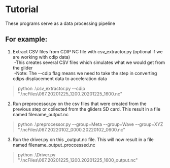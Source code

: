 # Tutorial

These programs serve as a data processing pipeline
## For example:
1) Extract CSV files from CDIP NC file with csv_extractor.py (optional if we are working with cdip data)<br /> 
&nbsp;-This creates several CSV files which simulates what we would get from the glider<br /> 
&nbsp;-Note: The --cdip flag means we need to take the step in converting cdips displacement data to acceleration data<br /> 
> python .\csv_extractor.py --cdip ".\ncFiles\067.20201225_1200.20201225_1600.nc"

2) Run preprocessor.py on the csv files that were created from the previous step or collected from the gliders SD card. This result in a file named filename_output.nc<br /> 
>python .\preprocessor.py --group=Meta --group=Wave --group=XYZ ".\ncFiles\067.20220102_0000.20220102_0600.nc"  

3) Run the driver.py on this _output.nc file. This will now result in a file named filename_output_proccessed.nc <br /> 
>python .\Driver.py ".\ncFiles\067.20201225_1200.20201225_1600_output.nc"